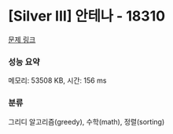 # [Silver III] 안테나 - 18310 

[문제 링크](https://www.acmicpc.net/problem/18310) 

### 성능 요약

메모리: 53508 KB, 시간: 156 ms

### 분류

그리디 알고리즘(greedy), 수학(math), 정렬(sorting)

